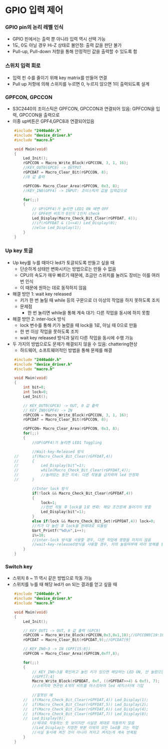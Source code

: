 # GPIO 입력 제어
### GPIO pin의 논리 레벨 인식
- GPIO 핀에서는 출력 뿐 아니라 입력 역시 선택 가능
- 1도, 0도 아닐 경우 Hi-Z 상태로 불안정: 출력 값을 판단 불가
- Pull-up, Pull-down 저항을 통해 안정적인 값을 출력할 수 있도록 함

### 스위치 입력 회로
- 입력 핀 수를 줄이기 위해 key matrix를 만들어 연결
- Pull up 저항에 의해 스위치를 누르면 0, 누르지 않으면 1이 출력되도록 설계

### GPFCON, GPCCON
- S3C2440의 조이스틱은 GPFCON, GPCCON과 연결되어 있음: GPFCON을 입력, GPCCON을 출력으로
- 이중 up버튼은 GPF4,GPC8과 연결되어있음

```cpp
	#include "2440addr.h"
	#include "device_driver.h"
	#include "macro.h"

	void Main(void)
	{
		Led_Init();
		rGPCCON = Macro_Write_Block(rGPCCON, 3, 1, 16);
		//KEY_OUT0(GPC8) -> OUTPUT
		rGPCDAT = Macro_Clear_Bit(rGPCCON, 8);
		//0 값 출력

		rGPFCON= Macro_Clear_Area(rGPFCON, 0x3, 8);
		//KEY_IN0(GPF4) -> INPUT: 조이스틱의 값을 입력값으로

		for(;;)
		{
			// UP(GPF4)가 눌리면 LED1 ON 떼면 OFF
			// GPF4번 비트가 0인지 1인지 check
			Led_Display(Macro_Check_Bit_Clear(rGPFDAT, 4));
			//if(rGPFDAT & (1<<4)) Led_Display(0);
			//else Led_Display(1);
		}
	}
```

### Up key 토글
- Up key를 누를 때마다 led가 토글되도록 만들고 싶을 때
	- 단순하게 상태만 변화시키는 방법으로는 만들 수 없음
	- CPU의 속도가 매우 빠르기 때문에, 조금만 스위치를 눌러도 장비는 이를 여러 번 인식
	- 이 때문에 원하는 데로 동작하지 않음
- 해결 방안 1: wait key released
	- 키가 한 번 눌릴 때 while 등의 구문으로 더 이상의 작업을 하지 못하도록 조치
	- 문제점
		- 한 번 눌리면 while을 통해 계속 대기: 다른 작업을 동시에 하지 못함
- 해결 방안 2: inter-lock 방식
	- lock 변수를 통해 키가 눌렸을 때 lock을 1로, 아닐 때 0으로 만듦
	- 한 번 이상 작업을 못하도록 조치
	- wait key released 방식과 달리 다른 작업을 동시에 수행 가능
- 두 가지의 방법으로도 문제가 해결되지 않을 수 있음: chattering현상
	- 하드웨어, 소프트웨어적인 방법을 통해 문제를 해결

```cpp
	#include "2440addr.h"
	#include "device_driver.h"
	#include "macro.h"

	void Main(void)
	{
		int bit=0;
		int lock=0;
		Led_Init();

		// KEY_OUT0(GPC8) -> OUT, 0 값 출력
		// KEY_IN0(GPF4) -> IN
		rGPCCON = Macro_Write_Block(rGPCCON, 3, 1, 16);
		rGPCDAT = Macro_Clear_Bit(rGPCCON, 8);

		rGPFCON= Macro_Clear_Area(rGPFCON, 0x3, 8);
		for(;;)
		{
			//UP(GPF4)가 눌리면 LED1 Toggling

			//Wait-key-Released 방식
	//		if(Macro_Check_Bit_Clear(rGPFDAT,4))
	//		{
	//			Led_Display(bit^=1);
	//			while(Macro_Check_Bit_Clear(rGPFDAT,4));
	//			//눌려있는 동안 지속: 다른 작동을 금지하여 led 안정화
	//		}

			//Inter lock 방식
			if(!lock && Macro_Check_Bit_Clear(rGPFDAT,4))
			{
				lock=1;
				//한번 작동 후 lock을 1로 변화: 해당 조건문에 들어가지 못함
				Led_Display(bit^=1);
			}
			else if(lock && Macro_Check_Bit_Set(rGPFDAT,4)) lock=0;
			//키가 다 눌린 후 lock을 원래대로 되돌림
			Uart_Printf("%d\n",i++);
			i%=10;
			//inter-lock 방식을 사용할 경우, 다른 작업에 영향을 미치지 않음
			//wait-key-released방식을 사용할 경우, 키의 눌림여부에 따라 방해를 받음
		}
	}
```

### Switch key
- 스위치 8 ~ 11 역시 같은 방법으로 작동 가능
- 스위치를 누를 때 해당 led가 on 되는 결과를 얻고 싶을 때

```cpp
	#include "2440addr.h"
	#include "device_driver.h"
	#include "macro.h"

	void Main(void)
	{
		Led_Init();

		// KEY_OUT1 -> OUT, 0 값 출력 (GPC9)
		rGPCCON = Macro_Write_Block(rGPCCON,0x3,0x1,18);//GPCCON9[19:18]
		rGPCDAT = Macro_Clear_Bit(rGPCDAT,9);//GPCDAT[9]

		// KEY_IN0~3 -> IN (GPF[15:8])
		rGPFCON = Macro_Clear_Area(rGPFCON,0xff,8);

		for(;;)
		{
			// KEY_IN0~3을 확인하고 눌린 키가 있으면 해당하는 LED ON, 안 눌렸으면 OFF
			//GPF[7:4]
			Macro_Write_Block(rGPBDAT, 0xf, ((rGPFDAT>>4) & 0xf), 7);
			//스위치와 연관된 4개의 비트를 마스킹하여 led 레지스터에 기입
			
			//잘못된 예
		//	if(Macro_Check_Bit_Clear(rGPFDAT,4)) Led_Display(1);
		//	if(Macro_Check_Bit_Clear(rGPFDAT,5)) Led_Display(2);
		//	if(Macro_Check_Bit_Clear(rGPFDAT,6)) Led_Display(4);
		//	if(Macro_Check_Bit_Clear(rGPFDAT,7)) Led_Display(8);
		//	Led_Display(0);
			//제대로 작동하는 듯 보이지만 사실은 제대로 작동하지 않음
			//Led_Display는 지정한 부분 이외의 모든 led를 끄는 작업
			//사실 동시에 켜진 것이 아니라 꺼지고 켜지는게 계속 반복됨
		}
	}
```